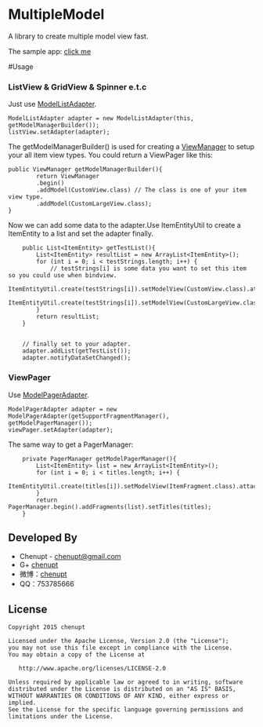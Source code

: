 MultipleModel
=============

A library to create multiple model view fast.

The sample app: [click me]()

#Usage

### ListView & GridView & Spinner e.t.c

Just use [ModelListAdapter]().

```
ModelListAdapter adapter = new ModelListAdapter(this, getModelManagerBuilder());
listView.setAdapter(adapter);
```
The getModelManagerBuilder() is used for creating a [ViewManager]() to setup your all item view types.
You could return a ViewPager like this:
```
public ViewManager getModelManagerBuilder(){
        return ViewManager
        .begin()
        .addModel(CustomView.class) // The class is one of your item view type.
        .addModel(CustomLargeView.class);
}
```
Now we can add some data to the adapter.Use ItemEntityUtil to create a ItemEntity to a list and set the adapter finally.
```
    public List<ItemEntity> getTestList(){
        List<ItemEntity> resultList = new ArrayList<ItemEntity>();
        for (int i = 0; i < testStrings.length; i++) {
            // testStrings[i] is some data you want to set this item so you could use when bindview.
            ItemEntityUtil.create(testStrings[i]).setModelView(CustomView.class).attach(resultList);
            ItemEntityUtil.create(testStrings[i]).setModelView(CustomLargeView.class).attach(resultList);
        }
        return resultList;
    }


    // finally set to your adapter.
    adapter.addList(getTestList());
    adapter.notifyDataSetChanged();
```

### ViewPager

Use [ModelPagerAdapter]().
```
ModelPagerAdapter adapter = new ModelPagerAdapter(getSupportFragmentManager(), getModelPagerManager());
viewPager.setAdapter(adapter);
```
The same way to get a PagerManager:
```
    private PagerManager getModelPagerManager(){
        List<ItemEntity> list = new ArrayList<ItemEntity>();
        for (int i = 0; i < titles.length; i++) {
            ItemEntityUtil.create(titles[i]).setModelView(ItemFragment.class).attach(list);
        }
        return PagerManager.begin().addFragments(list).setTitles(titles);
    }
```
Developed By
---
 * Chenupt - <chenupt@gmail.com>
 * G+ [chenupt](https://plus.google.com/u/0/109194013506774756478)
 * 微博：[chenupt](http://weibo.com/p/1005052159173535/home)
 * QQ：753785666

License
---

    Copyright 2015 chenupt

    Licensed under the Apache License, Version 2.0 (the "License");
    you may not use this file except in compliance with the License.
    You may obtain a copy of the License at

       http://www.apache.org/licenses/LICENSE-2.0

    Unless required by applicable law or agreed to in writing, software
    distributed under the License is distributed on an "AS IS" BASIS,
    WITHOUT WARRANTIES OR CONDITIONS OF ANY KIND, either express or implied.
    See the License for the specific language governing permissions and
    limitations under the License.


